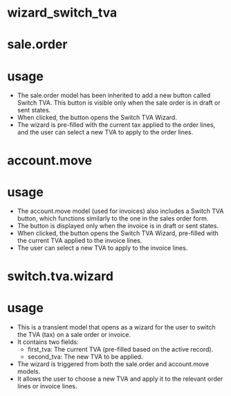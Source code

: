 # wizard_switch_tva

# sale.order

# usage

- The sale.order model has been inherited to add a new button called Switch TVA. This button is visible only when the sale order is in draft or sent states.
- When clicked, the button opens the Switch TVA Wizard.
- The wizard is pre-filled with the current tax applied to the order lines, and the user can select a new TVA to apply to the order lines.

# account.move

# usage

- The account.move model (used for invoices) also includes a Switch TVA button, which functions similarly to the one in the sales order form.
- The button is displayed only when the invoice is in draft or sent states.
- When clicked, the button opens the Switch TVA Wizard, pre-filled with the current TVA applied to the invoice lines.
- The user can select a new TVA to apply to the invoice lines.


# switch.tva.wizard 

# usage

- This is a transient model that opens as a wizard for the user to switch the TVA (tax) on a sale order or invoice.
- It contains two fields:
  - first_tva: The current TVA (pre-filled based on the active record).
  - second_tva: The new TVA to be applied.
- The wizard is triggered from both the sale.order and account.move models.
- It allows the user to choose a new TVA and apply it to the relevant order lines or invoice lines.
